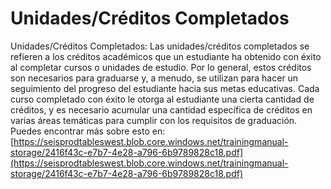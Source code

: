 # Unidades/Créditos Completados
Unidades/Créditos Completados: Las unidades/créditos completados se refieren a los créditos académicos que un estudiante ha obtenido con éxito al completar cursos o unidades de estudio. Por lo general, estos créditos son necesarios para graduarse y, a menudo, se utilizan para hacer un seguimiento del progreso del estudiante hacia sus metas educativas. Cada curso completado con éxito le otorga al estudiante una cierta cantidad de créditos, y es necesario acumular una cantidad específica de créditos en varias áreas temáticas para cumplir con los requisitos de graduación.
Puedes encontrar más sobre esto en: [https://seisprodtableswest.blob.core.windows.net/trainingmanual-storage/2416f43c-e7b7-4e28-a796-6b9789828c18.pdf](https://seisprodtableswest.blob.core.windows.net/trainingmanual-storage/2416f43c-e7b7-4e28-a796-6b9789828c18.pdf)